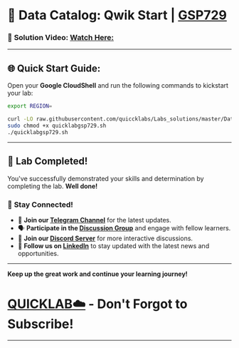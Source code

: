 
# 🚀 Data Catalog: Qwik Start | [GSP729](https://www.cloudskillsboost.google/focuses/11037?parent=catalog)

### 🔗 **Solution Video:** [Watch Here: ](https://youtu.be/9u9tQNv4Tyc)

---

## 🌐 **Quick Start Guide:**

Open your **Google CloudShell** and run the following commands to kickstart your lab:

```bash
export REGION=
```

```bash
curl -LO raw.githubusercontent.com/quiccklabs/Labs_solutions/master/Data%20Catalog%20Qwik%20Start/quicklabgsp729.sh
sudo chmod +x quicklabgsp729.sh
./quicklabgsp729.sh
```

---

## 🎉 **Lab Completed!**

You've successfully demonstrated your skills and determination by completing the lab. **Well done!**

### 🌟 **Stay Connected!**

- 🔔 **Join our [Telegram Channel](https://t.me/quiccklab)** for the latest updates.
- 🗣 **Participate in the [Discussion Group](https://t.me/Quicklabchat)** and engage with fellow learners.
- 💬 **Join our [Discord Server](https://discord.gg/7fAVf4USZn)** for more interactive discussions.
- 💼 **Follow us on [LinkedIn](https://www.linkedin.com/company/quicklab-linkedin/)** to stay updated with the latest news and opportunities.


---

**Keep up the great work and continue your learning journey!**

# [QUICKLAB☁️](https://www.youtube.com/@quick_lab) - Don't Forgot to Subscribe!

---
